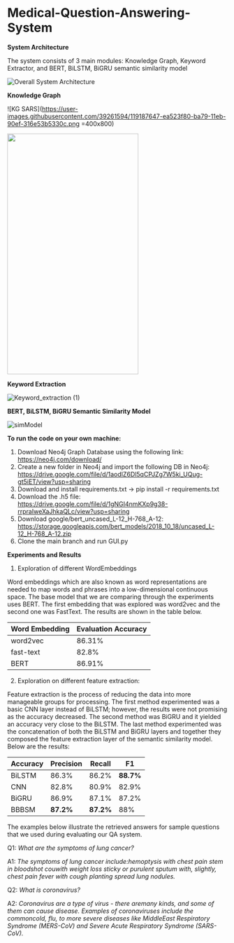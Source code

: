 # Medical-Question-Answering-System



**System Architecture**

The system consists of 3 main modules: Knowledge Graph, Keyword Extractor, and BERT, BiLSTM, BiGRU semantic similarity model

![Overall System Architecture](https://user-images.githubusercontent.com/39261594/119176328-41044d00-ba6b-11eb-8b44-5a247845b483.png)

**Knowledge Graph**

![KG SARS](https://user-images.githubusercontent.com/39261594/119187647-ea523f80-ba79-11eb-90ef-316e53b5330c.png =400x800)

<img src="https://user-images.githubusercontent.com/39261594/119187647-ea523f80-ba79-11eb-90ef-316e53b5330c.png" align="center" width="300" height="550">


**Keyword Extraction**

![Keyword_extraction (1)](https://user-images.githubusercontent.com/39261594/119188040-69e00e80-ba7a-11eb-82c3-249b86d544a6.png)


**BERT, BiLSTM, BiGRU Semantic Similarity Model**

![simModel](https://user-images.githubusercontent.com/39261594/119187728-048c1d80-ba7a-11eb-9427-cca9b24ccf5e.png)

**To run the code on your own machine:**

1. Download Neo4j Graph Database using the following link: https://neo4j.com/download/
2. Create a new folder in Neo4j and import the following DB in Neo4j: https://drive.google.com/file/d/1aodIZ6Dl5qCPJZg7W5ki_UQug-gt5iET/view?usp=sharing
3. Download and install requirements.txt -> pip install -r requirements.txt
4. Download the .h5 file: https://drive.google.com/file/d/1gNGI4nmKXp9g38-rrpraIweXaJhkaQLc/view?usp=sharing
5. Download google/bert_uncased_L-12_H-768_A-12: https://storage.googleapis.com/bert_models/2018_10_18/uncased_L-12_H-768_A-12.zip
6. Clone the main branch and run GUI.py

**Experiments and Results**

1. Exploration of different WordEmbeddings

Word embeddings which are also known as word representations are needed to map words and phrases into a low-dimensional continuous space. The base model that we are comparing through the experiments  uses BERT. The first embedding that was explored was word2vec and the second one was FastText. The results are shown in the table below. 

| Word Embedding  | Evaluation Accuracy |
| ------------- | ------------- |
| word2vec  | 86.31% |
| fast-text | 82.8% |
| BERT | 86.91% |

 2. Exploration on different feature extraction:
 
Feature extraction is the process of reducing the data into more manageable groups for processing. The first method experimented was a basic CNN layer instead of BiLSTM; however, the results were not promising as the accuracy decreased. The second method was BiGRU and it yielded an accuracy very close to the BiLSTM. The last method experimented was the concatenation of both the BiLSTM and BiGRU layers and together they composed the feature extraction layer of the semantic similarity model.  Below are the results:
 
| Accuracy  | Precision | Recall | F1 |
| ------------- | ------------- | ------------- | ------------- |
| BiLSTM  | 86.3% | 86.2% | **88.7%** | 87.4% |
| CNN | 82.8% | 80.9% | 82.9% | 81.9% |
| BiGRU | 86.9% | 87.1% | 87.2% | 87.1% |
| BBBSM | **87.2%** | **87.2%** | 88% | **87.6%** |

The  examples  below  illustrate  the  retrieved answers for sample questions that we used during evaluating our QA system.

Q1: _What are the symptoms of lung cancer?_

A1: _The   symptoms   of   lung   cancer   include:hemoptysis with chest pain stem in bloodshot couwith weight loss sticky or purulent sputum with, slightly, chest  pain  fever  with  cough  planting spread lung nodules._

Q2: _What is coronavirus?_

A2: _Coronavirus are a type of virus - there aremany kinds, and some of them can cause disease. Examples of coronaviruses include the commoncold,  flu,  to  more  severe  diseases  like  MiddleEast  Respiratory  Syndrome  (MERS-CoV)  and Severe Acute Respiratory Syndrome (SARS-CoV)._




